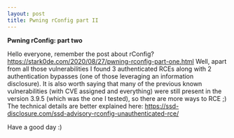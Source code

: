 ```yaml
---
layout: post
title: Pwning rConfig part II
---
```

**Pwning rConfig: part two**

Hello everyone, remember the post about rConfig? https://stark0de.com/2020/08/27/pwning-rconfig-part-one.html Well, apart from all those vulnerabilities I found
3 authenticated RCEs along with 2 authentication bypasses (one of those leveraging an information disclosure). It is also worth saying that many of the previous
known vulnerabilities (with CVE assigned and everything) were still present in the version 3.9.5 (which was the one I tested), so there are more ways to RCE ;)
The technical details are better explained here: https://ssd-disclosure.com/ssd-advisory-rconfig-unauthenticated-rce/

Have a good day :)
